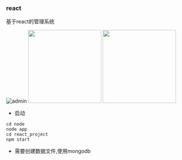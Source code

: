 ### react
基于react的管理系统

![admin](https://tva1.sinaimg.cn/large/007S8ZIlgy1ges0aj3autj31hc0qidgv.jpg)
<img src="https://tva1.sinaimg.cn/large/007S8ZIlgy1ges0aj3autj31hc0qidgv.jpg" width="200" />
<img src="https://tva1.sinaimg.cn/large/007S8ZIlgy1ges0aj3autj31hc0qidgv.jpg" width="200" />


* 启动

```
cd node
node app
cd react_project
npm start
```

* 需要创建数据文件,使用mongodb

